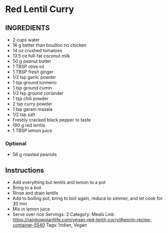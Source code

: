 # Red Lentil Curry
## INGREDIENTS
- 2 cups water
- 16 g better than bouillon no chicken
- 14 oz crushed tomatoes
- 13.5 oz full-fat coconut milk
- 50 g peanut butter
- 1 TBSP olive oil
- 1 TBSP fresh ginger
- 1/2 tsp garlic powder
- 1 tsp ground turmeric
- 1 tsp ground cumin
- 1/2 tsp ground coriander
- 1 tsp chili powder
- 2 tsp curry powder
- 1 tsp garam masala
- 1/2 tsp salt
- Freshly cracked black pepper to taste
- 190 g red lentils
- 1 TBSP lemon juice
### Optional
- 56 g roasted peanuts
## Instructions
- Add everything but lentils and lemon to a pot
- Bring to a boil
- Rinse and drain lentils
- Add to boiling pot, bring to boil again, reduce to simmer, and let cook for 30 min
- Mix in lemon juice
- Serve over rice
Servings: 2
Category: Meals
Link: https://rainbowplantlife.com/vegan-red-lentil-curry/#wprm-recipe-container-5540
Tags: Indian, Vegan
